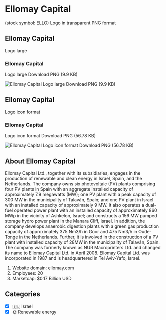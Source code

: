 # Ellomay Capital
 (stock symbol: ELLO) Logo in transparent PNG format

## Ellomay Capital
 Logo large

### Ellomay Capital
 Logo large Download PNG (9.9 KB)

![Ellomay Capital
 Logo large Download PNG (9.9 KB)](/img/orig/ELLO_BIG-23e6917a.png)

## Ellomay Capital
 Logo icon format

### Ellomay Capital
 Logo icon format Download PNG (56.78 KB)

![Ellomay Capital
 Logo icon format Download PNG (56.78 KB)](/img/orig/ELLO-7d31c99e.png)

## About Ellomay Capital


Ellomay Capital Ltd., together with its subsidiaries, engages in the production of renewable and clean energy in Israel, Spain, and the Netherlands. The company owns six photovoltaic (PV) plants comprising four PV plants in Spain with an aggregate installed capacity of approximately 7.9 megawatts (MW); one PV plant with a peak capacity of 300 MW in the municipality of Talaván, Spain; and one PV plant in Israel with an installed capacity of approximately 9 MW. It also operates a dual-fuel operated power plant with an installed capacity of approximately 860 MWp in the vicinity of Ashkelon, Israel; and constructs a 156 MW pumped storage hydro power plant in the Manara Cliff, Israel. In addition, the company develops anaerobic digestion plants with a green gas production capacity of approximately 375 Nm3/h in Goor and 475 Nm3/h in Oude-Tonge in the Netherlands. Further, it is involved in the construction of a PV plant with installed capacity of 28MW in the municipality of Talaván, Spain. The company was formerly known as NUR Macroprinters Ltd. and changed its name to Ellomay Capital Ltd. in April 2008. Ellomay Capital Ltd. was incorporated in 1987 and is headquartered in Tel Aviv-Yafo, Israel.

1. Website domain: ellomay.com
2. Employees: 20
3. Marketcap: $0.17 Billion USD


## Categories
- [x] 🇮🇱 Israel
- [x] 🌞 Renewable energy
